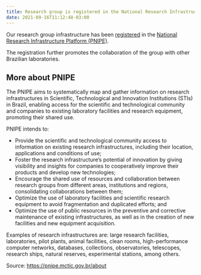 ```yaml
---
title: Research group is registered in the National Research Infrastructure Platform
date: 2021-09-16T11:12:48-03:00
---
```


Our research group infrastructure has been
[registered](https://pnipe.mctic.gov.br/laboratory/6413) in the
[National Research Infrastructure Platform (PNIPE)](https://pnipe.mctic.gov.br/).

The registration further promotes the collaboration of the group with other
Brazilian laboratories.

## More about PNIPE

The PNIPE aims to systematically map and gather information on research
infrastructures in Scientific, Technological and Innovation Institutions (STIs)
in Brazil, enabling access for the scientific and technological community and
companies to existing laboratory facilities and research equipment, promoting
their shared use.

PNIPE intends to:

- Provide the scientific and technological community access to information on
  existing research infrastructures, including their location, applications and
  conditions of use;
- Foster the research infrastructure’s potential of innovation by giving
  visibility and insights for companies to cooperatively improve their products
  and develop new technologies;
- Encourage the shared use of resources and collaboration between research
  groups from different areas, institutions and regions, consolidating
  collaborations between them;
- Optimize the use of laboratory facilities and scientific research equipment
  to avoid fragmentation and duplicated efforts; and
- Optimize the use of public resources in the preventive and corrective
  maintenance of existing infrastructures, as well as in the creation of new
  facilities and new equipment acquisition.

Examples of research infrastructures are: large research facilities,
laboratories, pilot plants, animal facilities, clean rooms, high-performance
computer networks, databases, collections, observatories, telescopes, research
ships, natural reserves, experimental stations, among others.

Source: https://pnipe.mctic.gov.br/about
